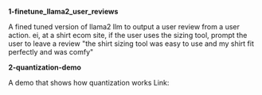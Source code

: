 **1-finetune_llama2_user_reviews**

A fined tuned version of llama2 llm to output a user review from a user action. ei, at a shirt ecom site, if the user uses the sizing tool, prompt the user to leave a review "the shirt sizing tool was easy to use and my shirt fit perfectly and was comfy"

**2-quantization-demo**

A demo that shows how quantization works
Link: 